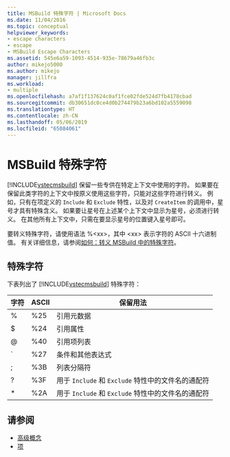 ```yaml
---
title: MSBuild 特殊字符 | Microsoft Docs
ms.date: 11/04/2016
ms.topic: conceptual
helpviewer_keywords:
- escape characters
- escape
- MSBuild Escape Characters
ms.assetid: 545e6a59-1093-4514-935e-78679a46fb3c
author: mikejo5000
ms.author: mikejo
manager: jillfra
ms.workload:
- multiple
ms.openlocfilehash: a7af1f137624c0af1fce02fde524d7fb4178cbad
ms.sourcegitcommit: db30651dc0ce4d0b274479b23a6bd102a5559098
ms.translationtype: HT
ms.contentlocale: zh-CN
ms.lasthandoff: 05/06/2019
ms.locfileid: "65084061"
---
```

# <a name="msbuild-special-characters"></a>MSBuild 特殊字符
[!INCLUDE[vstecmsbuild](../extensibility/internals/includes/vstecmsbuild_md.md)] 保留一些专供在特定上下文中使用的字符。 如果要在保留此类字符的上下文中按原义使用这些字符，只能对这些字符进行转义。 例如，只有在项定义的 `Include` 和 `Exclude` 特性，以及对 `CreateItem` 的调用中，星号才具有特殊含义。 如果要让星号在上述某个上下文中显示为星号，必须进行转义。 在其他所有上下文中，只需在要显示星号的位置键入星号即可。

 要转义特殊字符，请使用语法 %\<xx>，其中 \<xx> 表示字符的 ASCII 十六进制值。 有关详细信息，请参阅[如何：转义 MSBuild 中的特殊字符](../msbuild/how-to-escape-special-characters-in-msbuild.md)。

## <a name="special-characters"></a>特殊字符
 下表列出了 [!INCLUDE[vstecmsbuild](../extensibility/internals/includes/vstecmsbuild_md.md)] 特殊字符：

|字符|ASCII|**保留用法**|
|-------------------|---------------|------------------------|
|%|%25|引用元数据|
|$|%24|引用属性|
|@|%40|引用项列表|
|&#96;|%27|条件和其他表达式|
|;|%3B|列表分隔符|
|?|%3F|用于 `Include` 和 `Exclude` 特性中的文件名的通配符|
|*|%2A|用于 `Include` 和 `Exclude` 特性中的文件名的通配符|

## <a name="see-also"></a>请参阅
- [高级概念](../msbuild/msbuild-advanced-concepts.md)
- [项](../msbuild/msbuild-items.md)